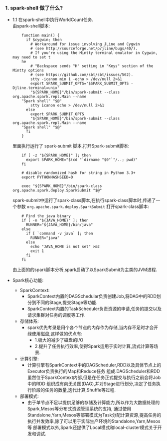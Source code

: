### 1. spark-shell 做了什么?
   - 1.1 在spark-shell中执行WorldCount任务.<br/>
        由spark-shell脚本:
        ```shell
            function main() {
              if $cygwin; then
                # Workaround for issue involving JLine and Cygwin
                # (see http://sourceforge.net/p/jline/bugs/40/).
                # If you're using the Mintty terminal emulator in Cygwin, may need to set t
            he
                # "Backspace sends ^H" setting in "Keys" section of the Mintty options
                # (see https://github.com/sbt/sbt/issues/562).
                stty -icanon min 1 -echo > /dev/null 2>&1
                export SPARK_SUBMIT_OPTS="$SPARK_SUBMIT_OPTS -Djline.terminal=unix"
                "${SPARK_HOME}"/bin/spark-submit --class org.apache.spark.repl.Main --name
            "Spark shell" "$@"
                stty icanon echo > /dev/null 2>&1
              else
                export SPARK_SUBMIT_OPTS
                "${SPARK_HOME}"/bin/spark-submit --class org.apache.spark.repl.Main --name
            "Spark shell" "$@"
              fi
            }
        ```
        
        里面执行运行了 spark-submit 脚本,打开Spark-submit脚本:
        
        ```sbtshell
            if [ -z "${SPARK_HOME}" ]; then
              export SPARK_HOME="$(cd "`dirname "$0"`"/..; pwd)"
            fi
            
            # disable randomized hash for string in Python 3.3+
            export PYTHONHASHSEED=0
            
            exec "${SPARK_HOME}"/bin/spark-class org.apache.spark.deploy.SparkSubmit "$@"
        ```
        spark-submit中运行了spark-class脚本,在执行spark-class脚本时,传递了一个参数 `org.apache.spark.deploy.SparkSubmit`
        打开spark-class脚本:
        
        ```sbtshell
            # Find the java binary
            if [ -n "${JAVA_HOME}" ]; then
              RUNNER="${JAVA_HOME}/bin/java"
            else
              if [ `command -v java` ]; then
                RUNNER="java"
              else
                echo "JAVA_HOME is not set" >&2
                exit 1
              fi
            fi
        ```
        
        由上面的的spark脚本分析,spark启动了以SparkSubmit为主类的JVM进程.
    
   - Spark核心功能:   
        - SparkContext: 
            - SparkContext内置的DAGSchedular负责创建Job,将DAG中的RDD划分到不同的Stage,提交Stage等功能.
            - SparkContext内置的TaskScheduler负责资源的申请,任务的提交以及请求集群对任务的调度等工作.
        - 存储体系:
            - spark优先考录是用个各个节点的内存作为存储,当内存不足时才会开绿使用磁盘,这样做的优点有:
                - 1.极大的减少了磁盘的I/O
                - 2.提升了任务执行效率,使得Spark适用于实时计算,流式计算等场景.
        - 计算引擎:
            - 计算引擎有SparkContext中的DAGScheduler,RDD以及具体节点上的Executor负责执行的Map和Reduce任务
                组成.DAGScheduler和RDD虽然位于SparkContext内部,但是在任务正式提交与执行之前会将Job中的RDD
                组织成有向无关图(DAG),并对Stage进行划分,决定了任务执行阶段的任务的数量,迭代计算,Shuffle等过程.
        - 部署模式:
            - 由于单节点不足以提供足够的存储及计算能力,所以作为大数据处理的Spark,Mesos等分布式资源管理系统的支持,
                通过使用Standalone,Yarn,Mesos等部署模式为Task分配计算资源,提高任务的执行并发效率,除了可以用于实际生产环境的Standalone,Yarn,Mesos等
                部署模式以外,Spark还提供了Local模式和local-cluster模式关于开发和调试.
                
   
   
   
   
   
   
   
   
   
   
   
   
   
   
   
   
   
   
   
   
   
   
   
   
   
   
   
   
   
   
   
   
   
   
   
   
   
   
   
   
   
   
   
   
   
   
   
   
   
   
   
   
   
   
   
   
   
   
   
   
   
   
   
   
   
   
   
   
   
   
   
   
   
   
   
   
   
   
   
   
   
   
   
   
   
   
   
   
   
   
   
   
   
   
   
   
   
   
   
   
   
   
   
   
   
   
   
   
   
   
   
   
   
   
   
   
   
   
   
   
   
   
   
   
   
   
   
   
   
   
   
   
   
   
   
   
   
   
   
   
   
   
   
   
   
   
   
   
   
   
   
   
   
   
   
   
   
   
   
   
   
   
   
   
   
   
   
   
   
   
   
   
   
   
   
   
   
   
   
   
   
   
   
   
   
   
   
   
   
   
   
   
   
   
   
   
   
   
        